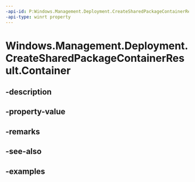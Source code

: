 ```yaml
---
-api-id: P:Windows.Management.Deployment.CreateSharedPackageContainerResult.Container
-api-type: winrt property
---
```


# Windows.Management.Deployment.CreateSharedPackageContainerResult.Container

<!--
public Windows.Management.Deployment.SharedPackageContainer Container { get; }
-->


## -description

## -property-value

## -remarks

## -see-also

## -examples


